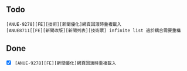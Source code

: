 ## Todo
```
[ANUE-9278][FE][技術][新聞優化]網頁回滾時重複載入
[ANUE8711[[FE][新聞改版][新聞列表][技術票] infinite list 過於耦合需要重構
```

## Done
* [x] `[ANUE-9278][FE][新聞優化]網頁回滾時重複載入`

